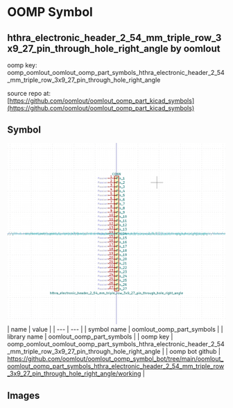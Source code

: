 # OOMP Symbol  
## hthra_electronic_header_2_54_mm_triple_row_3x9_27_pin_through_hole_right_angle  by oomlout  
  
oomp key: oomp_oomlout_oomlout_oomp_part_symbols_hthra_electronic_header_2_54_mm_triple_row_3x9_27_pin_through_hole_right_angle  
  
source repo at: [https://github.com/oomlout/oomlout_oomp_part_kicad_symbols](https://github.com/oomlout/oomlout_oomp_part_kicad_symbols)  
## Symbol  
  
[![working.png](working_600.png)](working.png)  
| name | value | 
| --- | --- | 
| symbol name | oomlout_oomp_part_symbols | 
| library name | oomlout_oomp_part_symbols | 
| oomp key | oomp_oomlout_oomlout_oomp_part_symbols_hthra_electronic_header_2_54_mm_triple_row_3x9_27_pin_through_hole_right_angle | 
| oomp bot github | https://github.com/oomlout/oomlout_oomp_symbol_bot/tree/main/oomlout_oomlout_oomp_part_symbols_hthra_electronic_header_2_54_mm_triple_row_3x9_27_pin_through_hole_right_angle/working | 
## Images  
